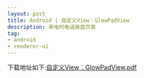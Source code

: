 ```yaml
---
layout: post
title: Android | 自定义View：GlowPadView
description: 来电时电话拨盘页面
tag:
- android
- renderer-ui
---
```


下载地址如下:[自定义View：GlowPadView.pdf]({{site.baseurl}}/asset/android-app/自定义GlowPadView.pdf)